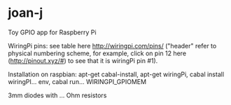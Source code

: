 # joan-j
Toy GPIO app for Raspberry Pi

WiringPi pins: see table here http://wiringpi.com/pins/ ("header" refer to physical numbering scheme, for example, click on pin 12 here (http://pinout.xyz/#) to see that it is wiringPi pin #1).

Installation on raspbian: apt-get cabal-install, apt-get wiringPi, cabal install wiringPI... env, cabal run...
WIRINGPI_GPIOMEM

3mm diodes with ... Ohm resistors
